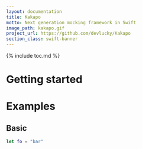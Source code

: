 ```yaml
---
layout: documentation
title: Kakapo
motto: Next generation mocking framework in Swift
image_path: kakapo.gif
project_url: https://github.com/devlucky/Kakapo
section_class: swift-banner
---
```


{% include toc.md %}

<div class="docs-content" markdown="1">
  
# Getting started

# Examples

## Basic

```swift
let fo = "bar"

```
</div>